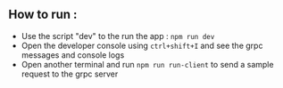 ## How to run : 

- Use the script "dev" to the run the app : `npm run dev`
- Open the developer console using `ctrl+shift+I` and see the grpc messages and console logs
- Open another terminal and run `npm run run-client` to send a sample request to the grpc server